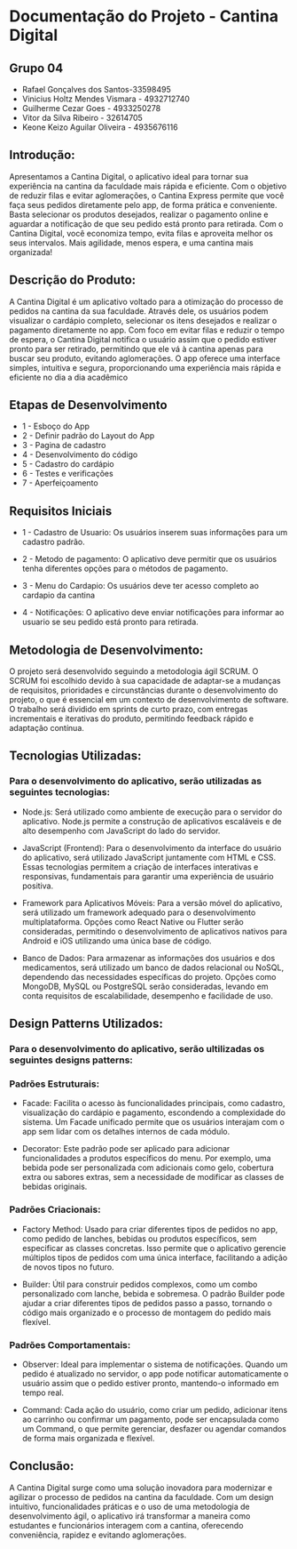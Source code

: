 # Documentação do Projeto - Cantina Digital

## Grupo 04
- Rafael Gonçalves dos Santos-33598495
- Vinicius Holtz Mendes Vismara - 4932712740
- Guilherme Cezar Goes - 4933250278
- Vitor da Silva Ribeiro - 32614705
- Keone Keizo Aguilar Oliveira - 4935676116

## Introdução:

Apresentamos a Cantina Digital, o aplicativo ideal para tornar sua experiência na cantina da faculdade mais rápida e eficiente. Com o objetivo de reduzir filas e evitar aglomerações, o Cantina Express permite que você faça seus pedidos diretamente pelo app, de forma prática e conveniente. Basta selecionar os produtos desejados, realizar o pagamento online e aguardar a notificação de que seu pedido está pronto para retirada. Com o Cantina Digital, você economiza tempo, evita filas e aproveita melhor os seus intervalos. Mais agilidade, menos espera, e uma cantina mais organizada!


## Descrição do Produto:

A Cantina Digital é um aplicativo voltado para a otimização do processo de pedidos na cantina da sua faculdade. Através dele, os usuários podem visualizar o cardápio completo, selecionar os itens desejados e realizar o pagamento diretamente no app. Com foco em evitar filas e reduzir o tempo de espera, o Cantina Digital notifica o usuário assim que o pedido estiver pronto para ser retirado, permitindo que ele vá à cantina apenas para buscar seu produto, evitando aglomerações. O app oferece uma interface simples, intuitiva e segura, proporcionando uma experiência mais rápida e eficiente no dia a dia acadêmico

## Etapas de Desenvolvimento 
- 1 -	Esboço do App
- 2 -	Definir padrão do Layout do App
- 3 -	Pagina de cadastro
- 4 -	Desenvolvimento do código
- 5 -	Cadastro do cardápio 
- 6 -	Testes e verificações
- 7 -	Aperfeiçoamento 




## Requisitos Iniciais

- 1 - Cadastro de Usuario: Os usuários inserem suas informações para um cadastro padrão.

- 2 - Metodo de pagamento: O aplicativo deve permitir que os usuários tenha diferentes opções para o métodos de pagamento.

- 3 - Menu do Cardapio: Os usuários deve ter acesso completo ao cardapio da cantina
  
- 4 - Notificações: O aplicativo deve enviar notificações para informar ao usuario se seu pedido está pronto para retirada.

## Metodologia de Desenvolvimento:

O projeto será desenvolvido seguindo a metodologia ágil SCRUM. O SCRUM foi escolhido devido à sua capacidade de adaptar-se a mudanças de requisitos, prioridades e circunstâncias durante o desenvolvimento do projeto, o que é essencial em um contexto de desenvolvimento de software. O trabalho será dividido em sprints de curto prazo, com entregas incrementais e iterativas do produto, permitindo feedback rápido e adaptação contínua. 

## Tecnologias Utilizadas:

### Para o desenvolvimento do aplicativo, serão utilizadas as seguintes tecnologias:

- Node.js: Será utilizado como ambiente de execução para o servidor do aplicativo. Node.js permite a construção de aplicativos escaláveis e de alto desempenho com JavaScript do lado do servidor.

- JavaScript (Frontend): Para o desenvolvimento da interface do usuário do aplicativo, será utilizado JavaScript juntamente com HTML e CSS. Essas tecnologias permitem a criação de interfaces interativas e responsivas, fundamentais para garantir uma experiência de usuário positiva.

- Framework para Aplicativos Móveis: Para a versão móvel do aplicativo, será utilizado um framework adequado para o desenvolvimento multiplataforma. Opções como React Native ou Flutter serão consideradas, permitindo o desenvolvimento de aplicativos nativos para Android e iOS utilizando uma única base de código.

- Banco de Dados: Para armazenar as informações dos usuários e dos medicamentos, será utilizado um banco de dados relacional ou NoSQL, dependendo das necessidades específicas do projeto. Opções como MongoDB, MySQL ou PostgreSQL serão consideradas, levando em conta requisitos de escalabilidade, desempenho e facilidade de uso.

## Design Patterns Utilizados:

### Para o desenvolvimento do aplicativo, serão ultilizadas os seguintes designs patterns:

### Padrões Estruturais:

- Facade: Facilita o acesso às funcionalidades principais, como cadastro, visualização do cardápio e pagamento, escondendo a complexidade do sistema. Um Facade unificado permite que os usuários interajam com o app sem lidar com os detalhes internos de cada módulo.

- Decorator: Este padrão pode ser aplicado para adicionar funcionalidades a produtos específicos do menu. Por exemplo, uma bebida pode ser personalizada com adicionais como gelo, cobertura extra ou sabores extras, sem a necessidade de modificar as classes de bebidas originais.

### Padrões Criacionais:

- Factory Method: Usado para criar diferentes tipos de pedidos no app, como pedido de lanches, bebidas ou produtos específicos, sem especificar as classes concretas. Isso permite que o aplicativo gerencie múltiplos tipos de pedidos com uma única interface, facilitando a adição de novos tipos no futuro.

- Builder: Útil para construir pedidos complexos, como um combo personalizado com lanche, bebida e sobremesa. O padrão Builder pode ajudar a criar diferentes tipos de pedidos passo a passo, tornando o código mais organizado e o processo de montagem do pedido mais flexível. 

### Padrões Comportamentais:

- Observer: Ideal para implementar o sistema de notificações. Quando um pedido é atualizado no servidor, o app pode notificar automaticamente o usuário assim que o pedido estiver pronto, mantendo-o informado em tempo real.

- Command: Cada ação do usuário, como criar um pedido, adicionar itens ao carrinho ou confirmar um pagamento, pode ser encapsulada como um Command, o que permite gerenciar, desfazer ou agendar comandos de forma mais organizada e flexível.

## Conclusão:

A Cantina Digital surge como uma solução inovadora para modernizar e agilizar o processo de pedidos na cantina da faculdade. Com um design intuitivo, funcionalidades práticas e o uso de uma metodologia de desenvolvimento ágil, o aplicativo irá transformar a maneira como estudantes e funcionários interagem com a cantina, oferecendo conveniência, rapidez e evitando aglomerações.
